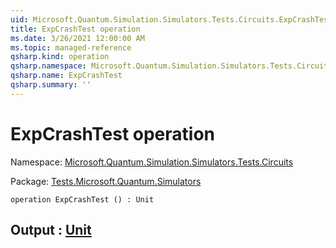 ```yaml
---
uid: Microsoft.Quantum.Simulation.Simulators.Tests.Circuits.ExpCrashTest
title: ExpCrashTest operation
ms.date: 3/26/2021 12:00:00 AM
ms.topic: managed-reference
qsharp.kind: operation
qsharp.namespace: Microsoft.Quantum.Simulation.Simulators.Tests.Circuits
qsharp.name: ExpCrashTest
qsharp.summary: ''
---
```


# ExpCrashTest operation

Namespace: [Microsoft.Quantum.Simulation.Simulators.Tests.Circuits](xref:Microsoft.Quantum.Simulation.Simulators.Tests.Circuits)

Package: [Tests.Microsoft.Quantum.Simulators](https://nuget.org/packages/Tests.Microsoft.Quantum.Simulators)




```qsharp
operation ExpCrashTest () : Unit
```


## Output : [Unit](xref:microsoft.quantum.lang-ref.unit)

